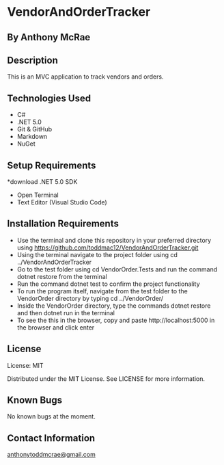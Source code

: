 # VendorAndOrderTracker

## By Anthony McRae
## Description
This is an MVC application to track vendors and orders.

## Technologies Used
* C#
* .NET 5.0
* Git & GitHub
* Markdown
* NuGet
## Setup Requirements
*download .NET 5.0 SDK 
* Open Terminal
* Text Editor (Visual Studio Code)

## Installation Requirements
* Use the terminal and clone this repository in your preferred directory using https://github.com/toddmac12/VendorAndOrderTracker.git
* Using the terminal navigate to the project folder using cd ../VendorAndOrderTracker
* Go to the test folder using cd VendorOrder.Tests and run the command dotnet restore from the terminal
* Run the command dotnet test to confirm the project functionality
* To run the program itself, navigate from the test folder to the VendorOrder directory by typing cd ../VendorOrder/
* Inside the VendorOrder directory, type the commands dotnet restore and then dotnet run in the terminal
* To see the this in the browser, copy and paste http://localhost:5000 in the browser and click enter

## License
License: MIT

Distributed under the MIT License. See LICENSE for more information.

## Known Bugs
No known bugs at the moment.

## Contact Information
anthonytoddmcrae@gmail.com
